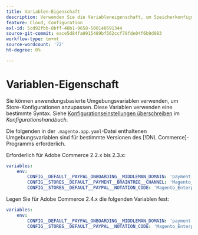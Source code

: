 ```yaml
---
title: Variablen-Eigenschaft
description: Verwenden Sie die Variableneigenschaft, um Speicherkonfigurationsoptionen für die Anwendung  [!DNL Commerce] .
feature: Cloud, Configuration
exl-id: 5cd92fbb-8bff-48b1-9658-500140591344
source-git-commit: eace5d84fa0915489bf562ccf79fde04f6b9d083
workflow-type: tm+mt
source-wordcount: '72'
ht-degree: 0%

---
```


# Variablen-Eigenschaft

Sie können anwendungsbasierte Umgebungsvariablen verwenden, um Store-Konfigurationen anzupassen. Diese Variablen verwenden eine bestimmte Syntax. Siehe [Konfigurationseinstellungen überschreiben](https://experienceleague.adobe.com/docs/commerce-operations/configuration-guide/paths/override-config-settings.html) im _Konfigurationshandbuch_.

Die folgenden in der `.magento.app.yaml`-Datei enthaltenen Umgebungsvariablen sind für bestimmte Versionen des [!DNL Commerce]-Programms erforderlich.

Erforderlich für Adobe Commerce 2.2.x bis 2.3.x:

```yaml
variables:
    env:
        CONFIG__DEFAULT__PAYPAL_ONBOARDING__MIDDLEMAN_DOMAIN: 'payment-broker.magento.com'
        CONFIG__STORES__DEFAULT__PAYMENT__BRAINTREE__CHANNEL: 'Magento_Enterprise_Cloud_BT'
        CONFIG__STORES__DEFAULT__PAYPAL__NOTATION_CODE: 'Magento_Enterprise_Cloud'
```

Legen Sie für Adobe Commerce 2.4.x die folgenden Variablen fest:

```yaml
variables:
    env:
        CONFIG__DEFAULT__PAYPAL_ONBOARDING__MIDDLEMAN_DOMAIN: 'payment-broker.magento.com'
        CONFIG__STORES__DEFAULT__PAYPAL__NOTATION_CODE: 'Magento_Enterprise_Cloud'
```

